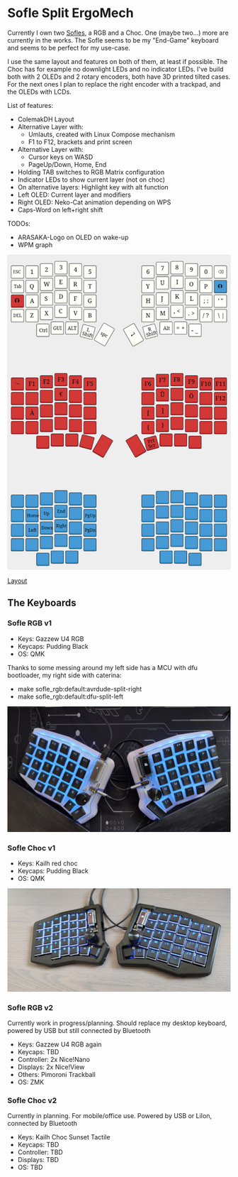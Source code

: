 # Sofle Split ErgoMech

Currently I own two [Sofles](https://josefadamcik.github.io/SofleKeyboard/), a RGB and a Choc. One (maybe two...) more are currently in the works. The Sofle seems to be my "End-Game" keyboard and seems to be perfect for my use-case.

I use the same layout and features on both of them, at least if possible. The Choc has for example no downlight LEDs and no indicator LEDs. I've build both with 2 OLEDs and 2 rotary encoders, both have 3D printed tilted cases. For the next ones I plan to replace the right encoder with a trackpad, and the OLEDs with LCDs.

List of features:

- ColemakDH Layout
- Alternative Layer with:
  - Umlauts, created with Linux Compose mechanism
  - F1 to F12, brackets and print screen
- Alternative Layer with:
  - Cursor keys on WASD
  - PageUp/Down, Home, End
- Holding TAB switches to RGB Matrix configuration
- Indicator LEDs to show current layer (not on choc)
- On alternative layers: Highlight key with alt function
- Left OLED: Current layer and modifiers
- Right OLED: Neko-Cat animation depending on WPS
- Caps-Word on left+right shift

TODOs:

- ARASAKA-Logo on OLED on wake-up
- WPM graph

![Sofle](soflekeyboard.jpg)

[Layout](http://www.keyboard-layout-editor.com/#/gists/1e62fbb4f1adce56eced4e547606cf52)

## The Keyboards

### Sofle RGB v1

- Keys: Gazzew U4 RGB
- Keycaps: Pudding Black
- OS: QMK

Thanks to some messing around my left side has a MCU with dfu bootloader, my right side with caterina:

- make sofle_rgb:default:avrdude-split-right
- make sofle_rgb:default:dfu-split-left

![SofleRGB](sofle_rgb.jpg)

### Sofle Choc v1

- Keys: Kailh red choc
- Keycaps: Pudding Black
- OS: QMK

![SofleChoc](sofle_choc.jpg)

### Sofle RGB v2

Currently work in progress/planning. Should replace my desktop keyboard, powered by USB but still connected by Bluetooth

- Keys: Gazzew U4 RGB again
- Keycaps: TBD
- Controller: 2x Nice!Nano
- Displays: 2x Nice!View
- Others: Pimoroni Trackball
- OS: ZMK

### Sofle Choc v2

Currently in planning. For mobile/office use. Powered by USB or LiIon, connected by Bluetooth

- Keys: Kailh Choc Sunset Tactile
- Keycaps: TBD
- Controller: TBD
- Displays: TBD
- OS: TBD
